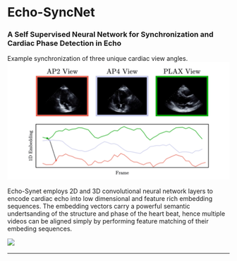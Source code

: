 # Echo-SyncNet
### A Self Supervised Neural Network for Synchronization and Cardiac Phase Detection in Echo

Example synchronization of three unique cardiac view angles.
![](resources/ap2ap4plax-sync.gif)

Echo-Synet employs 2D and 3D convolutional neural network layers to encode cardiac echo into low dimensional and feature rich embedding sequences. The embedding vectors carry a powerful semantic undertsanding of the structure and phase of the heart beat, hence multiple videos can be aligned simply by performing feature matching of their embeding sequences.

![](https://i.imgur.com/kIgSMsO.png)

___


